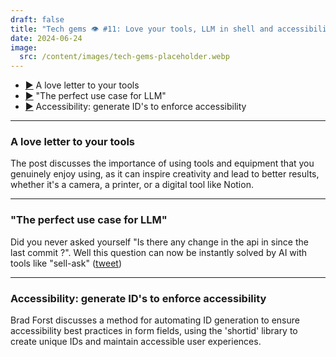 ```yaml
---
draft: false
title: "Tech gems 👁️ #11: Love your tools, LLM in shell and accessibility"
date: 2024-06-24
image:
  src: /content/images/tech-gems-placeholder.webp
---
```


- [▶️](#a-love-letter-to-your-tools) A love letter to your tools
- [▶️](#the-perfect-use-case-for-llm) "The perfect use case for LLM"
- [▶️](#accessibility-generate-ids-to-enforce-accessibility) Accessibility: generate ID's to enforce accessibility


<!-- more -->

---

### A love letter to your tools

<RichLink href="https://index.repponen.com/p/love-your-tools" title="Love your tools"></RichLink>

The post discusses the importance of using tools and equipment that you genuinely enjoy using, as it can inspire creativity and lead to better results, whether it's a camera, a printer, or a digital tool like Notion.

---

### "The perfect use case for LLM"

<RichLink href="https://github.com/egoist/shell-ask" title="shell-ask on Github
"></RichLink>

Did you never asked yourself "Is there any change in the api in since the last commit ?". Well this question can now be instantly solved by AI with tools like "sell-ask" ([tweet](https://x.com/localhost_5173/status/1802401538884956442))

---

### Accessibility: generate ID's to enforce accessibility

<RichLink href="https://bradfrost.com/blog/post/enforcing-accessibility-best-practices-with-automatically-generated-ids/" title="Enforcing accessibility best practices with automatically-generated ids"></RichLink>

Brad Forst discusses a method for automating ID generation to ensure accessibility best practices in form fields, using the 'shortid' library to create unique IDs and maintain accessible user experiences.
